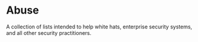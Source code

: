 # Abuse
A collection of lists intended to help white hats, enterprise security systems, and all other security practitioners.
